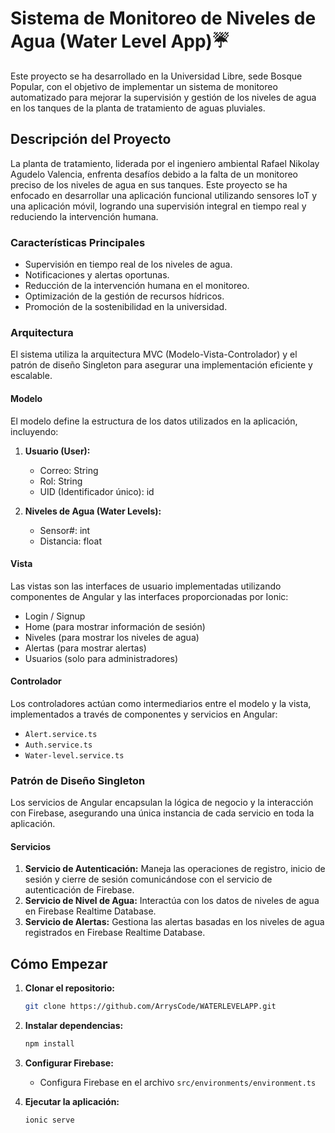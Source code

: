 # Sistema de Monitoreo de Niveles de Agua (Water Level App)☔

Este proyecto se ha desarrollado en la Universidad Libre, sede Bosque Popular, con el objetivo de implementar un sistema de monitoreo automatizado para mejorar la supervisión y gestión de los niveles de agua en los tanques de la planta de tratamiento de aguas pluviales. 

## Descripción del Proyecto

La planta de tratamiento, liderada por el ingeniero ambiental Rafael Nikolay Agudelo Valencia, enfrenta desafíos debido a la falta de un monitoreo preciso de los niveles de agua en sus tanques. Este proyecto se ha enfocado en desarrollar una aplicación funcional utilizando sensores IoT y una aplicación móvil, logrando una supervisión integral en tiempo real y reduciendo la intervención humana.

### Características Principales

- Supervisión en tiempo real de los niveles de agua.
- Notificaciones y alertas oportunas.
- Reducción de la intervención humana en el monitoreo.
- Optimización de la gestión de recursos hídricos.
- Promoción de la sostenibilidad en la universidad.

### Arquitectura

El sistema utiliza la arquitectura MVC (Modelo-Vista-Controlador) y el patrón de diseño Singleton para asegurar una implementación eficiente y escalable.

#### Modelo

El modelo define la estructura de los datos utilizados en la aplicación, incluyendo:

1. **Usuario (User):**
   - Correo: String
   - Rol: String
   - UID (Identificador único): id

2. **Niveles de Agua (Water Levels):**
   - Sensor#: int
   - Distancia: float

#### Vista

Las vistas son las interfaces de usuario implementadas utilizando componentes de Angular y las interfaces proporcionadas por Ionic:

- Login / Signup
- Home (para mostrar información de sesión)
- Niveles (para mostrar los niveles de agua)
- Alertas (para mostrar alertas)
- Usuarios (solo para administradores)

#### Controlador

Los controladores actúan como intermediarios entre el modelo y la vista, implementados a través de componentes y servicios en Angular:

- `Alert.service.ts`
- `Auth.service.ts`
- `Water-level.service.ts`

### Patrón de Diseño Singleton

Los servicios de Angular encapsulan la lógica de negocio y la interacción con Firebase, asegurando una única instancia de cada servicio en toda la aplicación.

#### Servicios

1. **Servicio de Autenticación:** Maneja las operaciones de registro, inicio de sesión y cierre de sesión comunicándose con el servicio de autenticación de Firebase.
2. **Servicio de Nivel de Agua:** Interactúa con los datos de niveles de agua en Firebase Realtime Database.
3. **Servicio de Alertas:** Gestiona las alertas basadas en los niveles de agua registrados en Firebase Realtime Database.


## Cómo Empezar

1. **Clonar el repositorio:**
   ```bash
   git clone https://github.com/ArrysCode/WATERLEVELAPP.git
   ```
2. **Instalar dependencias:**
   ```bash
   npm install
   ```
3. **Configurar Firebase:**
   
   - Configura Firebase en el archivo `src/environments/environment.ts`
   
4. **Ejecutar la aplicación:**
   ```bash
   ionic serve
   ```

